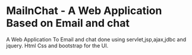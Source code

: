 # MailnChat - A Web Application Based on Email and chat
A Web Application To Email and chat done using servlet,jsp,ajax,jdbc and jquery.
Html Css and bootstrap for the UI.
